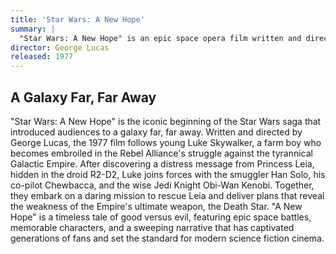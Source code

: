 ```yaml
---
title: 'Star Wars: A New Hope'
summary: |
  "Star Wars: A New Hope" is an epic space opera film written and directed by George Lucas. It is the first film in the original Star Wars trilogy and was originally released as simply "Star Wars."
director: George Lucas
released: 1977
---
```


## A Galaxy Far, Far Away

"Star Wars: A New Hope" is the iconic beginning of the Star Wars saga that introduced audiences to a galaxy far, far away. Written and directed by George Lucas, the 1977 film follows young Luke Skywalker, a farm boy who becomes embroiled in the Rebel Alliance's struggle against the tyrannical Galactic Empire. After discovering a distress message from Princess Leia, hidden in the droid R2-D2, Luke joins forces with the smuggler Han Solo, his co-pilot Chewbacca, and the wise Jedi Knight Obi-Wan Kenobi. Together, they embark on a daring mission to rescue Leia and deliver plans that reveal the weakness of the Empire's ultimate weapon, the Death Star. "A New Hope" is a timeless tale of good versus evil, featuring epic space battles, memorable characters, and a sweeping narrative that has captivated generations of fans and set the standard for modern science fiction cinema.
